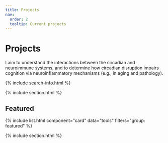 ```yaml
---
title: Projects
nav:
  order: 2
  tooltip: Current projects
---
```


# <i class="fas fa-projects"></i>Projects

I aim to understand the interactions between the circadian and neuroimmune systems, and to determine how circadian disruption impairs cognition via neuroinflammatory mechanisms (e.g., in aging and pathology).

{% include search-info.html %}

{% include section.html %}

## Featured

{% include list.html component="card" data="tools" filters="group: featured" %}

{% include section.html %}

<!-- ## More

{% include list.html component="card" data="tools" filters="group: more" style="small" %} -->
